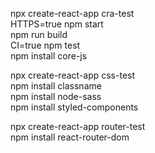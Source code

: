 npx create-react-app cra-test  
HTTPS=true npm start  
npm run build  
CI=true npm test  
npm install core-js  


npx create-react-app css-test  
npm install classname  
npm install node-sass  
npm install styled-components  


npx create-react-app router-test  
npm install react-router-dom